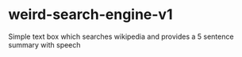 # weird-search-engine-v1
Simple text box which searches wikipedia and provides a 5 sentence summary with speech
